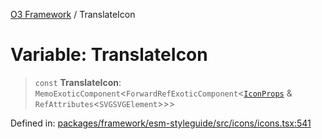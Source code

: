 [O3 Framework](../API.md) / TranslateIcon

# Variable: TranslateIcon

> `const` **TranslateIcon**: `MemoExoticComponent`\<`ForwardRefExoticComponent`\<[`IconProps`](../type-aliases/IconProps.md) & `RefAttributes`\<`SVGSVGElement`\>\>\>

Defined in: [packages/framework/esm-styleguide/src/icons/icons.tsx:541](https://github.com/habeshabro/openmrs-esm-core/blob/main/packages/framework/esm-styleguide/src/icons/icons.tsx#L541)
